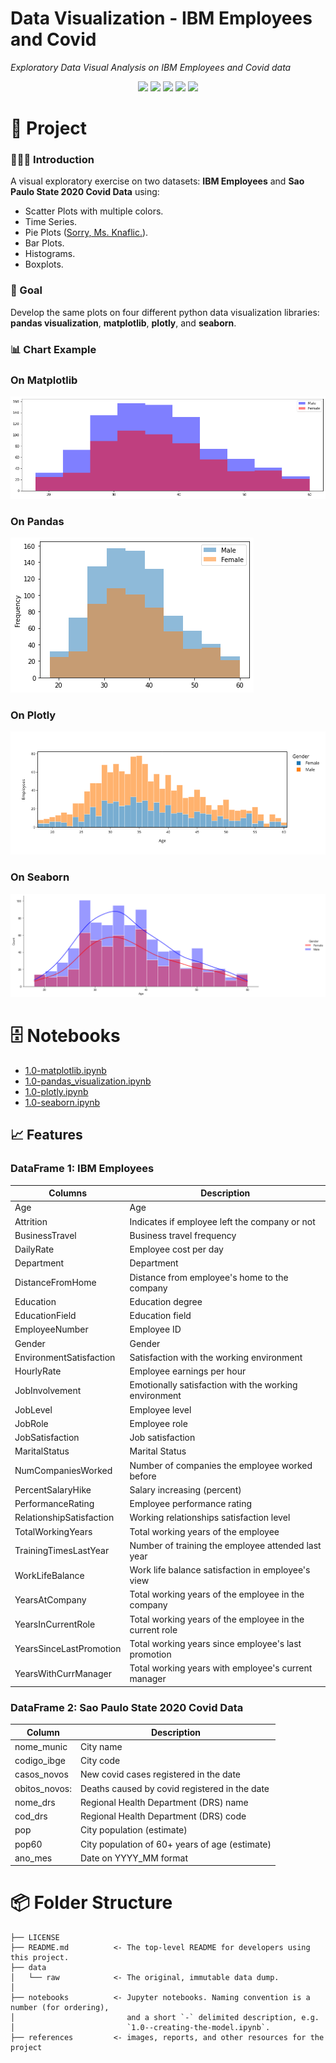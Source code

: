 # Data Visualization - IBM Employees and Covid

*Exploratory Data Visual Analysis on IBM Employees and Covid data*

<div align="center">
<img src="https://img.shields.io/badge/python-3670A0?style=for-the-badge&logo=python&logoColor=ffdd54">
<img src="https://img.shields.io/badge/pandas-%23150458.svg?style=for-the-badge&logo=pandas&logoColor=white">
<img src="https://img.shields.io/badge/Matplotlib-darkblue?style=for-the-badge&logo=python&logoColor=white">
<img src="https://img.shields.io/badge/Plotly-%233F4F75.svg?style=for-the-badge&logo=plotly&logoColor=white">
<img src="https://img.shields.io/badge/seaborn-add8e6?style=for-the-badge&logo=python&logoColor=333333">
</div>

# 📖 Project

### 👨🏻‍🏫 Introduction

A visual exploratory exercise on two datasets: **IBM Employees** and **Sao Paulo State 2020 Covid Data** using:

- Scatter Plots with multiple colors.
- Time Series.
- Pie Plots ([Sorry, Ms. Knaflic.](https://www.amazon.com.br/Storytelling-Data-Visualization-Business-Professionals/dp/1119002257/ref=asc_df_1119002257/?tag=googleshopp00-20&linkCode=df0&hvadid=379787555408&hvpos=&hvnetw=g&hvrand=2793399920721159232&hvpone=&hvptwo=&hvqmt=&hvdev=c&hvdvcmdl=&hvlocint=&hvlocphy=1031858&hvtargid=pla-404294414086&psc=1)).
- Bar Plots.
- Histograms.
- Boxplots.

### 🎯 Goal

Develop the same plots on four different python data visualization libraries: **pandas visualization**, **matplotlib**, **plotly**, and **seaborn**.

### 📊 Chart Example

### On Matplotlib

![Matplotlib Chart Example](references/matplotlib.png)

### On Pandas

![Pandas Chart Example](references/pandas.png)

### On Plotly

![Plotly Chart Example](references/plotly.png)

### On Seaborn

![Seaborn Chart Example](references/seaborn.png)

# 🗄 Notebooks

- [1.0-matplotlib.ipynb](notebooks/1.0-matplotlib.ipynb)
- [1.0-pandas_visualization.ipynb](notebooks/1.0-pandas_visualization.ipynb)
- [1.0-plotly.ipynb](notebooks/1.0-plotly.ipynb)
- [1.0-seaborn.ipynb](notebooks/1.0-seaborn.ipynb)

## 📈 Features

### DataFrame 1: IBM Employees

| Columns                  | Description                                             |
|--------------------------|---------------------------------------------------------|
| Age                      | Age                                                     |
| Attrition                | Indicates if employee left the company or not           |
| BusinessTravel           | Business travel frequency                               |
| DailyRate                | Employee cost per day                                   |
| Department               | Department                                              |
| DistanceFromHome         | Distance from employee's home to the company            |
| Education                | Education degree                                        |
| EducationField           | Education field                                         |
| EmployeeNumber           | Employee ID                                             |
| Gender                   | Gender                                                  |
| EnvironmentSatisfaction  | Satisfaction with the working environment               |
| HourlyRate               | Employee earnings per hour                              |
| JobInvolvement           | Emotionally satisfaction with the working environment   |
| JobLevel                 | Employee level                                          |
| JobRole                  | Employee role                                           |
| JobSatisfaction          | Job satisfaction                                        |
| MaritalStatus            | Marital Status                                          |
| NumCompaniesWorked       | Number of companies the employee worked before          |
| PercentSalaryHike        | Salary increasing (percent)                             |
| PerformanceRating        | Employee performance rating                             |
| RelationshipSatisfaction | Working relationships satisfaction level                |
| TotalWorkingYears        | Total working years of the employee                     |
| TrainingTimesLastYear    | Number of training the employee attended last year      |
| WorkLifeBalance          | Work life balance satisfaction in employee's view       |
| YearsAtCompany           | Total working years of the employee in the company      |
| YearsInCurrentRole       | Total working years of the employee in the current role |
| YearsSinceLastPromotion  | Total working years since employee's last promotion     |
| YearsWithCurrManager     | Total working years with employee's current manager     |

### DataFrame 2: Sao Paulo State 2020 Covid Data

| Column        | Description                                    |
|---------------|------------------------------------------------|
| nome_munic    | City name                                      |
| codigo_ibge   | City code                                      |
| casos_novos   | New covid cases registered in the date         |
| obitos_novos: | Deaths caused by covid registered in the date  |
| nome_drs      | Regional Health Department (DRS) name          |
| cod_drs       | Regional Health Department (DRS) code          |
| pop           | City population (estimate)                     |
| pop60         | City population of 60+ years of age (estimate) |
| ano_mes       | Date on YYYY_MM format                         |

# 📦 Folder Structure

    ├── LICENSE
    ├── README.md          <- The top-level README for developers using this project.
    ├── data
    │   └── raw            <- The original, immutable data dump.
    │
    ├── notebooks          <- Jupyter notebooks. Naming convention is a number (for ordering),
    │                         and a short `-` delimited description, e.g.
    │                         `1.0--creating-the-model.ipynb`.
    ├── references         <- images, reports, and other resources for the project